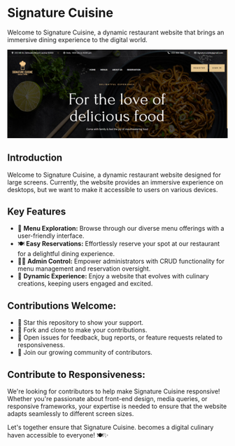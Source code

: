 # Signature Cuisine

Welcome to Signature Cuisine, a dynamic restaurant website that brings an immersive dining experience to the digital world.

![Signature Cuisine](Myproject/images/home.png)

## Introduction
Welcome to Signature Cuisine, a dynamic restaurant website designed for large screens. Currently, the website provides an immersive experience on desktops, but we want to make it accessible to users on various devices.

## Key Features
- 📜 **Menu Exploration:** Browse through our diverse menu offerings with a user-friendly interface.
- 🍽️ **Easy Reservations:** Effortlessly reserve your spot at our restaurant for a delightful dining experience.
- 👨‍🍳 **Admin Control:** Empower administrators with CRUD functionality for menu management and reservation oversight.
- 🚀 **Dynamic Experience:** Enjoy a website that evolves with culinary creations, keeping users engaged and excited.

## Contributions Welcome:
- 🌟 Star this repository to show your support.
- 🔄 Fork and clone to make your contributions.
- 🔧 Open issues for feedback, bug reports, or feature requests related to responsiveness.
- 🤝 Join our growing community of contributors.

## Contribute to Responsiveness:
We're looking for contributors to help make Signature Cuisine responsive! Whether you're passionate about front-end design, media queries, or responsive frameworks, your expertise is needed to ensure that the website adapts seamlessly to different screen sizes.

Let's together ensure that Signature Cuisine. becomes a digital culinary haven accessible to everyone! 🍽️✨
